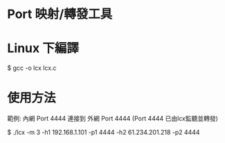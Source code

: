 # Port 映射/轉發工具

# Linux 下編譯
$ gcc -o lcx lcx.c

# 使用方法
範例: 內網 Port 4444 連接到 外網 Port 4444 (Port 4444 已由lcx監聽並轉發)

$ ./lcx -m 3 -h1 192.168.1.101 -p1 4444 -h2 61.234.201.218 -p2 4444

